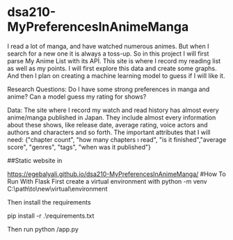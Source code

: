 # dsa210-MyPreferencesInAnimeManga
I read a lot of manga, and have watched numerous animes. But when I search for a new one it is always a toss-up. So in this project I will first parse My Anime List with its APİ. This site is where I record my reading list as well as my points.
I will first explore this data and create some graphs. And then I plan on creating a machine learning model to guess if I will like it.

Research Questions:
Do I have some strong preferences in manga and anime?
Can a model guess my rating for shows?


Data:
The site where I record my watch and read history has almost every anime/manga published in Japan. They include almost every information about these shows, like release date, average rating, voice actors and authors and characters and so forth.
The important attributes that I will need: {"chapter count", "how many chapters ı read", "is it finished","average score", "genres", "tags", "when was it published"}


##Static website in

https://egebalyali.github.io/dsa210-MyPreferencesInAnimeManga/
#How To Run With Flask
First create a virtual environment with
python -m venv C:\path\to\new\virtual\environment

Then install the requirements

pip install -r .\requirements.txt

Then run 
python /app.py
